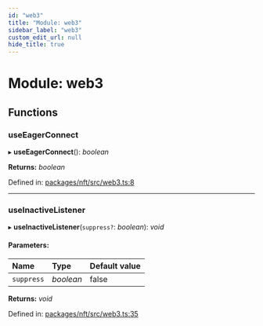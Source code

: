 ```yaml
---
id: "web3"
title: "Module: web3"
sidebar_label: "web3"
custom_edit_url: null
hide_title: true
---
```


# Module: web3

## Functions

### useEagerConnect

▸ **useEagerConnect**(): *boolean*

**Returns:** *boolean*

Defined in: [packages/nft/src/web3.ts:8](https://github.com/xr3ngine/xr3ngine/blob/a16a45d7e/packages/nft/src/web3.ts#L8)

___

### useInactiveListener

▸ **useInactiveListener**(`suppress?`: *boolean*): *void*

#### Parameters:

Name | Type | Default value |
:------ | :------ | :------ |
`suppress` | *boolean* | false |

**Returns:** *void*

Defined in: [packages/nft/src/web3.ts:35](https://github.com/xr3ngine/xr3ngine/blob/a16a45d7e/packages/nft/src/web3.ts#L35)
